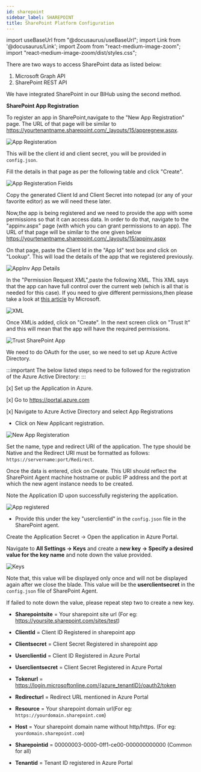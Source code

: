 ```yaml
---
id: sharepoint 
sidebar_label: SHAREPOINT
title: SharePoint Platform Configuration 
---
```


import useBaseUrl from "@docusaurus/useBaseUrl";
import Link from '@docusaurus/Link';
import Zoom from "react-medium-image-zoom";
import "react-medium-image-zoom/dist/styles.css";

There are two ways to access SharePoint data as listed below:
1. Microsoft Graph API
1. SharePoint REST API

We have integrated SharePoint in our BIHub using the second method.

**SharePoint App Registration**

To register an app in SharePoint,navigate to the "New App Registration" page. The URL of that page will be similar to https://yourtenantname.sharepoint.com/_layouts/15/appregnew.aspx.

<div style={{textAlign: 'center'}}>
  <Zoom>
<img alt="App Registeration" src={useBaseUrl('/doc-images/sharepoint/app-register.png')}/>
  </Zoom>
</div>

This will be the client id and client secret, you will be provided in `config.json`.

Fill the details in that page as per the following table and click "Create".

<div style={{textAlign: 'center'}}>
  <Zoom>
<img alt="App Registeration Fields" src={useBaseUrl('/doc-images/sharepoint/app-register-fields.png')}/>
  </Zoom>
</div>

Copy the generated Client Id and Client Secret into notepad (or any of your favorite editor) as we will need these later.

Now,the app is being registered and we need to provide the app with some permissions so that it can access data. In order to do that, navigate to the "appinv.aspx" page (with which you can grant permissions to an app). The URL of that page will be similar to the one given below https://yourtenantname.sharepoint.com/_layouts/15/appinv.aspx

On that page, paste the Client Id in the "App Id" text box and click on "Lookup". This will load the details of the app that we registered previously.

<div style={{textAlign: 'center'}}>
  <Zoom>
<img alt="AppInv App Details" src={useBaseUrl('/doc-images/sharepoint/appinv-details.png')}/>
  </Zoom>
</div>

In the "Permission Request XML",paste the following XML. This XML says that the app can have full control over the current web (which is all that is needed for this case). If you need to give different permissions,then please take a look at [this article](https://docs.microsoft.com/en-us/sharepoint/dev/sp-add-ins/add-in-permissions-in-sharepoint) by Microsoft.

<div style={{textAlign: 'center'}}>
  <Zoom>
<img alt="XML" src={useBaseUrl('/doc-images/sharepoint/xml.png')}/>
  </Zoom>
</div>

Once XMLis added, click on "Create". In the next screen click on "Trust It" and this will mean that the app will have the required permissions.

<div style={{textAlign: 'center'}}>
  <Zoom>
<img alt="Trust SharePoint App" src={useBaseUrl('/doc-images/sharepoint/trust-app.png')}/>
  </Zoom>
</div>

We need to do OAuth for the user, so we need to set up Azure Active Directory.

:::important
The below listed steps need to be followed for the registration of the Azure Active Directory:
:::

[x] Set up the Application in Azure.

[x] Go to https://portal.azure.com

[x] Navigate to Azure Active Directory and select App Registrations

  - Click on New Applicant registration.

<div style={{textAlign: 'center'}}>
  <Zoom>
<img alt="New App Registeration" src={useBaseUrl('/doc-images/sharepoint/new-app-registeration.png')}/>
  </Zoom>
</div>

Set  the  name, type  and  redirect  URI  of  the  application. The type should be  Native  and  the  Redirect  URI  must  be formatted as follows: `https://servername:port/Redirect`.

Once the data is entered, click on Create. This URI should reflect the SharePoint Agent machine hostname or public IP address and the port at which the new agent instance needs to be created.

Note the Application ID upon successfully registering the application.

<div style={{textAlign: 'center'}}>
  <Zoom>
<img alt="App registered" src={useBaseUrl('/doc-images/sharepoint/app-registered.png')}/>
  </Zoom>
</div>

- Provide this under the key "userclientid" in the `config.json` file in the SharePoint agent.

Create the Application Secret -> Open the application in Azure Portal. 

Navigate to **All Settings -> Keys** and create a **new key -> Specify a desired value for the key name** and note down the value provided.

<div style={{textAlign: 'center'}}>
  <Zoom>
<img alt="Keys" src={useBaseUrl('/doc-images/sharepoint/keys.png')}/>
  </Zoom>
</div>

Note that, this value will be displayed only once and will not be displayed again after we close the blade. This value will be the **userclientsecret** in the `config.json` file of SharePoint Agent.

If failed to note down the value, please repeat step two to create a new key.

- **Sharepointsite** = Your sharepoint site url (For eg: https://yoursite.sharepoint.com/sites/test)

- **ClientId** = Client ID Registered in sharepoint app 
- **Clientsecret** = Client Secret Registered in sharepoint app 
- **Userclientid** = Client ID Registered in Azure Portal
- **Userclientsecret** = Client Secret Registered in Azure Portal
- **Tokenurl** = https://login.microsoftonline.com/{azure_tenantID}/oauth2/token
- **Redirecturl** = Redirect URL mentioned in Azure Portal
- **Resource** = Your sharepoint domain url(For eg: `https://yourdomain.sharepoint.com`)
- **Host** = Your sharepoint domain name without http/https. (For eg: `yourdomain.sharepoint.com`)
- **Sharepointid** = 00000003-0000-0ff1-ce00-000000000000 (Common for all)
- **Tenantid** = Tenant ID registered in Azure Portal